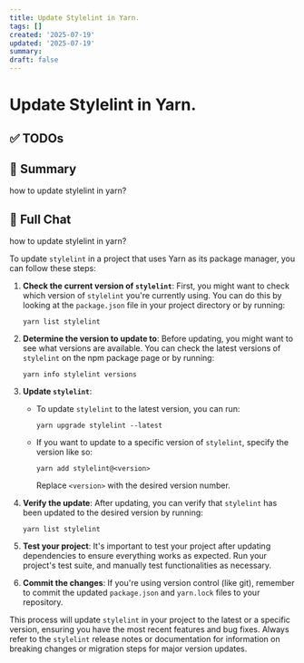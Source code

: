 ```yaml
---
title: Update Stylelint in Yarn.
tags: []
created: '2025-07-19'
updated: '2025-07-19'
summary:
draft: false
---
```


# Update Stylelint in Yarn.

## ✅ TODOs


## 📌 Summary
how to update stylelint in yarn?

## 🧠 Full Chat


how to update stylelint in yarn?

To update `stylelint` in a project that uses Yarn as its package manager, you can follow these steps:

1. **Check the current version of `stylelint`**:
   First, you might want to check which version of `stylelint` you're currently using. You can do this by looking at the `package.json` file in your project directory or by running:

   ```
   yarn list stylelint
   ```

2. **Determine the version to update to**:
   Before updating, you might want to see what versions are available. You can check the latest versions of `stylelint` on the npm package page or by running:

   ```
   yarn info stylelint versions
   ```

3. **Update `stylelint`**:
   - To update `stylelint` to the latest version, you can run:

     ```
     yarn upgrade stylelint --latest
     ```

   - If you want to update to a specific version of `stylelint`, specify the version like so:

     ```
     yarn add stylelint@<version>
     ```
     Replace `<version>` with the desired version number.

4. **Verify the update**:
   After updating, you can verify that `stylelint` has been updated to the desired version by running:

   ```
   yarn list stylelint
   ```

5. **Test your project**:
   It's important to test your project after updating dependencies to ensure everything works as expected. Run your project's test suite, and manually test functionalities as necessary.

6. **Commit the changes**:
   If you're using version control (like git), remember to commit the updated `package.json` and `yarn.lock` files to your repository.

This process will update `stylelint` in your project to the latest or a specific version, ensuring you have the most recent features and bug fixes. Always refer to the `stylelint` release notes or documentation for information on breaking changes or migration steps for major version updates.